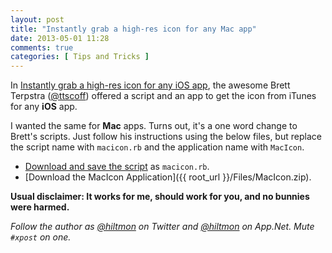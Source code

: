```yaml
---
layout: post
title: "Instantly grab a high-res icon for any Mac app"
date: 2013-05-01 11:28
comments: true
categories: [ Tips and Tricks ]
---
```


In [Instantly grab a high-res icon for any iOS app](http://brettterpstra.com/2013/04/28/instantly-grab-a-high-res-icon-for-any-ios-app/), the awesome Brett Terpstra ([@ttscoff](http://twitter.com/ttscoff)) offered a script and an app to get the icon from iTunes for any **iOS** app.

I wanted the same for **Mac** apps. Turns out, it's a one word change to Brett's scripts. Just follow his instructions using the below files, but replace the script name with `macicon.rb` and the application name with `MacIcon`.

* [Download and save the script](https://gist.github.com/hiltmon/5496034) as `macicon.rb`.
* [Download the MacIcon Application]({{ root_url }}/Files/MacIcon.zip).

**Usual disclaimer: It works for me, should work for you, and no bunnies were harmed.**

*Follow the author as [@hiltmon](http://twitter.com/hiltmon) on Twitter and [@hiltmon](http://alpha.app.net/hiltmon) on App.Net. Mute `#xpost` on one.*

